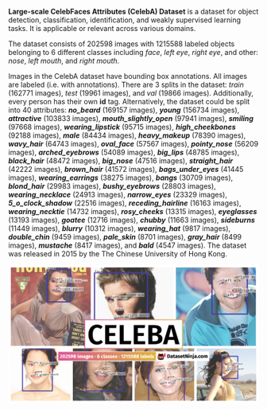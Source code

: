 **Large-scale CelebFaces Attributes (CelebA) Dataset** is a dataset for object detection, classification, identification, and weakly supervised learning tasks. It is applicable or relevant across various domains. 

The dataset consists of 202598 images with 1215588 labeled objects belonging to 6 different classes including *face*, *left eye*, *right eye*, and other: *nose*, *left mouth*, and *right mouth*.

Images in the CelebA dataset have bounding box annotations. All images are labeled (i.e. with annotations). There are 3 splits in the dataset: *train* (162771 images), *test* (19961 images), and *val* (19866 images). Additionally, every person has their own **id** tag. Alternatively, the dataset could be split into 40 attributes: ***no_beard*** (169157 images), ***young*** (156734 images), ***attractive*** (103833 images), ***mouth_slightly_open*** (97941 images), ***smiling*** (97668 images), ***wearing_lipstick*** (95715 images), ***high_cheekbones*** (92188 images), ***male*** (84434 images), ***heavy_makeup*** (78390 images), ***wavy_hair*** (64743 images), ***oval_face*** (57567 images), ***pointy_nose*** (56209 images), ***arched_eyebrows*** (54089 images), ***big_lips*** (48785 images), ***black_hair*** (48472 images), ***big_nose*** (47516 images), ***straight_hair*** (42222 images), ***brown_hair*** (41572 images), ***bags_under_eyes*** (41445 images), ***wearing_earrings*** (38275 images), ***bangs*** (30709 images), ***blond_hair*** (29983 images), ***bushy_eyebrows*** (28803 images), ***wearing_necklace*** (24913 images), ***narrow_eyes*** (23329 images), ***5_o_clock_shadow*** (22516 images), ***receding_hairline*** (16163 images), ***wearing_necktie*** (14732 images), ***rosy_cheeks*** (13315 images), ***eyeglasses*** (13193 images), ***goatee*** (12716 images), ***chubby*** (11663 images), ***sideburns*** (11449 images), ***blurry*** (10312 images), ***wearing_hat*** (9817 images), ***double_chin*** (9459 images), ***pale_skin*** (8701 images), ***gray_hair*** (8499 images), ***mustache*** (8417 images), and ***bald*** (4547 images). The dataset was released in 2015 by the The Chinese University of Hong Kong.

<img src="https://github.com/dataset-ninja/celeb-faces-attributes/raw/main/visualizations/poster.png">

